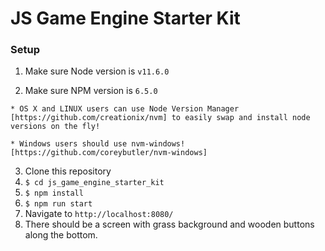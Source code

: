 # JS Game Engine Starter Kit

### Setup

1. Make sure Node version is `v11.6.0`

2. Make sure NPM version is `6.5.0`
```
* OS X and LINUX users can use Node Version Manager [https://github.com/creationix/nvm] to easily swap and install node versions on the fly!

* Windows users should use nvm-windows! [https://github.com/coreybutler/nvm-windows]
```
3. Clone this repository
4. `$ cd js_game_engine_starter_kit`
5. `$ npm install`
6. `$ npm run start`
7. Navigate to `http://localhost:8080/`
8. There should be a screen with grass background and wooden buttons along the bottom.